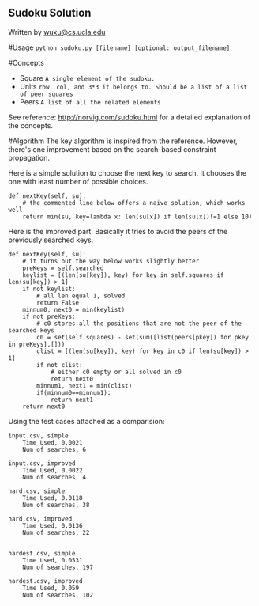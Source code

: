 Sudoku Solution
---
Written by wuxu@cs.ucla.edu


#Usage
`python sudoku.py [filename] [optional: output_filename]`


#Concepts


- Square `A single element of the sudoku.`
- Units  `row, col, and 3*3 it belongs to. Should be a list of a list of peer squares`
- Peers `A list of all the related elements`

See reference: http://norvig.com/sudoku.html for a detailed explanation of the concepts.

#Algorithm
The key algorithm is inspired from the reference. However, there's one improvement based on the search-based constraint propagation.

Here is a simple solution to choose the next key to search. It chooses the one with least number of possible choices.

```
def nextKey(self, su):
    # the commented line below offers a naive solution, which works well
    return min(su, key=lambda x: len(su[x]) if len(su[x])!=1 else 10)
```


Here is the improved part. Basically it tries to avoid the peers of the previously searched keys.
```
def nextKey(self, su):
    # it turns out the way below works slightly better
    preKeys = self.searched
    keylist = [(len(su[key]), key) for key in self.squares if len(su[key]) > 1]
    if not keylist:
        # all len equal 1, solved
        return False
    minnum0, next0 = min(keylist)
    if not preKeys:
        # c0 stores all the positions that are not the peer of the searched keys
        c0 = set(self.squares) - set(sum([list(peers[pkey]) for pkey in preKeys],[]))
        clist = [(len(su[key]), key) for key in c0 if len(su[key]) > 1]
        if not clist:
            # either c0 empty or all solved in c0
            return next0
        minnum1, next1 = min(clist)
        if(minnum0==minnum1):
            return next1
    return next0
```

Using the test cases attached as a comparision:

    input.csv, simple
        Time Used, 0.0021
        Num of searches, 6

    input.csv, improved
        Time Used, 0.0022
        Num of searches, 4

    hard.csv, simple
        Time Used, 0.0118
        Num of searches, 38

    hard.csv, improved
        Time Used, 0.0136
        Num of searches, 22


    hardest.csv, simple
        Time Used, 0.0531
        Num of searches, 197

    hardest.csv, improved
        Time Used, 0.059
        Num of searches, 102

